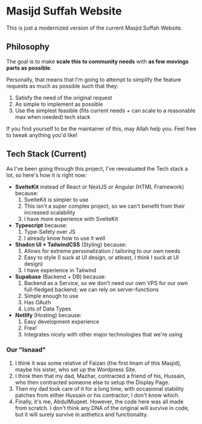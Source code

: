 # Masijd Suffah Website

This is just a modernized version of the current Masjid Suffah Website.

## Philosophy

The goal is to make **scale this to community needs** with **as few movings parts as possible**.

Personally, that means that I'm going to attempt to simplify the feature requests as much as possible such that they:

1) Satisfy the need of the original request
2) As simple to implement as possible
3) Use the simplest feasible (fits current needs + can scale to a reasonable max when needed) tech stack

If you find yourself to be the maintainer of this, may Allah help you. Feel free to tweak anything you'd like!

## Tech Stack (Current)
As I've been going through this project, I've reevaluated the Tech stack a lot, so here's how it is right now:
- **SvelteKit** instead of React or NextJS or Angular (HTML Framework) because:
  1) SvelteKit is simpler to use
  2) This isn't a super complex project, so we can't benefit from their increased scalability
  3) I have more experience with SvelteKit
- **Typescript** because:
  1) Type-Safety over JS
  2) I already know how to use it well
- **Shadcn UI + TailwindCSS** (Styling) because:
  1) Allows for extreme personalization / tailoring to our own needs
  2) Easy to style (I suck at UI design, or atleast, I think I suck at UI design)
  3) I have experience in Tailwind
- **Supabase** (Backend + DB) because:
  1) Backend as a Service, so we don't need our own VPS for our own full-fledged backend; we can rely on server-functions
  2) Simple enough to use
  3) Has OAuth
  4) Lots of Data Types
- **Netlify** (Hosting) because:
  1) Easy development experience
  2) Free!
  3) Integrates nicely with other major technologies that we're using

### Our "Isnaad"
1. I think it was some relative of Faizan (the first Imam of this Masjid), maybe his sister, who set up the Wordpress Site. 
2. I think then that my dad, Mazhar, contracted a friend of his, Hussain, who then contracted someone else to setup the Display Page.
3. Then my dad took care of it for a long time, with occasional stability patches from either Hussain or his contractor; I don't know which.
4. Finally, it's me, AbdulMuqeet. However, the code here was all made from scratch. I don't think any DNA of the original will survive in code, but it will surely survive in asthetics and functionality.
